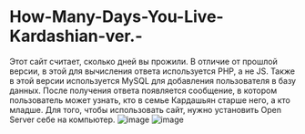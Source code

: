 # How-Many-Days-You-Live-Kardashian-ver.-
Этот сайт считает, сколько дней вы прожили. В отличие от прошлой версии, в этой для вычисления ответа используется PHP, а не JS. Также в этой версии используется MySQL для добавления пользователя в базу данных. После получения ответа появляется сообщение, в котором пользователь может узнать, кто в семье Кардашьян старше него, а кто младше.
Для того, чтобы использовать сайт, нужно установить Open Server себе на компьютер.
![image](https://github.com/danilaverbytskyy/How-Many-Days-You-Live-Kardashian-ver.-/assets/97106552/1f698a85-3f4c-42fc-bb08-731bc2ef7240)
![image](https://github.com/danilaverbytskyy/How-Many-Days-You-Live-Kardashian-ver.-/assets/97106552/248ab25d-f1af-4ad5-9cb8-61d1749e5205)
